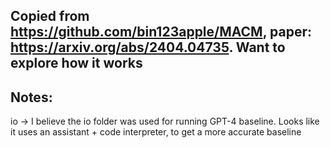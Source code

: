 
## Copied from https://github.com/bin123apple/MACM, paper: https://arxiv.org/abs/2404.04735. Want to explore how it works

## Notes:
io -> I believe the io folder was used for running GPT-4 baseline. Looks like it uses an assistant + code interpreter, to get a more accurate baseline




